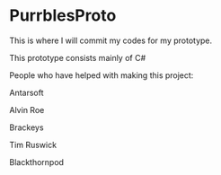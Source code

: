 # PurrblesProto
This is where I will commit my codes for my prototype.

This prototype consists mainly of C#

People who have helped with making this project:

Antarsoft

Alvin Roe

Brackeys

Tim Ruswick

Blackthornpod
